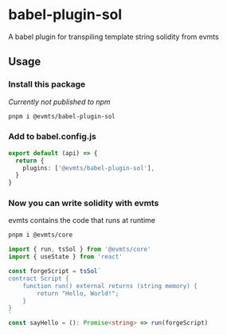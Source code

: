 # babel-plugin-sol

A babel plugin for transpiling template string solidity from evmts

## Usage

### Install this package

_Currently not published to npm_

```bash
pnpm i @evmts/babel-plugin-sol
```

### Add to babel.config.js

```typescript
export default (api) => {
  return {
    plugins: ['@evmts/babel-plugin-sol'],
  }
}
```

### Now you can write solidity with evmts

evmts contains the code that runs at runtime

```bash
pnpm i @evmts/core
```

```typescript
import { run, tsSol } from '@evmts/core'
import { useState } from 'react'

const forgeScript = tsSol`
contract Script {
    function run() external returns (string memory) {
        return "Hello, World!";
    }
}
`
const sayHello = (): Promise<string> => run(forgeScript)
```
